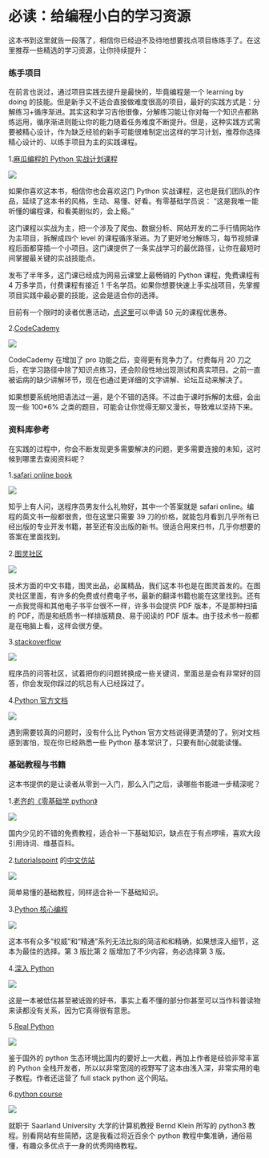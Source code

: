 # 必读：给编程小白的学习资源

这本书到这里就告一段落了，相信你已经迫不及待地想要找点项目练练手了。在这里推荐一些精选的学习资源，让你持续提升：

### 练手项目

在前言也说过，通过项目实践去提升是最快的，毕竟编程是一个 learning by doing 的技能。但是新手又不适合直接做难度很高的项目，最好的实践方式是：分解练习+循序渐进。其实这和学习吉他很像，分解练习能让你对每一个知识点都熟练运用，循序渐进则能让你的能力随着任务难度不断提升。但是，这种实践方式需要被精心设计，作为缺乏经验的新手可能很难制定出这样的学习计划，推荐你选择精心设计的、以练手项目为主的实践课程。

1.[麻瓜编程的 Python 实战计划课程](http://study.163.com/course/introduction.htm?courseId=1002794001)

![ ](img/00083.jpeg)

如果你喜欢这本书，相信你也会喜欢这门 Python 实战课程，这也是我们团队的作品，延续了这本书的风格，生动、易懂、好看。有零基础学员说： “这是我唯一能听懂的编程课，和看美剧似的，会上瘾。”

这门课程以实战为主，把一个涉及了爬虫、数据分析、网站开发的二手行情网站作为主项目，拆解成四个 level 的课程循序渐进。为了更好地分解练习，每节视频课程后面都穿插一个小项目。这门课提供了一条实战学习的最优路径，让你在最短时间掌握最关键的实战技能点。

发布了半年多，这门课已经成为网易云课堂上最畅销的 Python 课程，免费课程有 4 万多学员，付费课程有接近 1 千名学员。如果你想要快速上手实战项目，先掌握项目实践中最必要的技能，这会是适合你的选择。

目前有一个限时的读者优惠活动，[点这里](https://www.wenjuan.com/s/JjU3uy/)可以申请 50 元的课程优惠券。

2.[CodeCademy](https://www.codecademy.com)

![ ](img/00084.jpeg)

CodeCademy 在增加了 pro 功能之后，变得更有竞争力了。付费每月 20 刀之后，在学习路径中除了知识点练习，还会阶段性地出现测试和真实项目。之前一直被诟病的缺少讲解环节，现在也通过更详细的文字讲解、论坛互动来解决了。

如果想要系统地把语法过一遍，是个不错的选择。不过由于课时拆解的太细，会出现一些 100*6% 之类的题目，可能会让你觉得无聊又漫长，导致难以坚持下来。

### 资料库参考

在实践的过程中，你会不断发现更多需要解决的问题，更多需要连接的未知，这时候到哪里去查阅资料呢？

1.[safari online book](https://www.safaribooksonline.com)

![ ](img/00085.jpeg)

知乎上有人问，送程序员男友什么礼物好，其中一个答案就是 safari online。编程的英文书一般都很贵，但在这里只需要 39 刀的价格，就能包月看到几乎所有已经出版的专业开发书籍，甚至还有没出版的新书。很适合用来扫书，几乎你想要的答案在里面找到。

2.[图灵社区](http://www.ituring.com.cn)

![ ](img/00086.jpeg)

技术方面的中文书籍，图灵出品，必属精品，我们这本书也是在图灵首发的。在图灵社区里面，有许多的免费或付费电子书，最新的翻译书籍也能在这里找到。还有一点我觉得和其他电子书平台很不一样，许多书会提供 PDF 版本，不是那种扫描的 PDF，而是和纸质书一样排版精良、易于阅读的 PDF 版本。由于技术书一般都是在电脑上看，这样会很方便。

3.[stackoverflow](http://stackoverflow.com)

![ ](img/00087.jpeg)

程序员的问答社区，试着把你的问题转换成一些关键词，里面总是会有非常好的回答，你会发现你踩过的坑总有人已经踩过了。

4.[Python 官方文档](http://python.usyiyi.cn/python_343/tutorial/index.html)

![ ](img/00088.jpeg)

遇到需要较真的问题时，没有什么比 Python 官方文档说得更清楚的了。别对文档感到害怕，现在你已经熟悉一些 Python 基本常识了，只要有耐心就能读懂。

### 基础教程与书籍

这本书提供的是让读者从零到一入门，那么入门之后，读哪些书能进一步精深呢？

1.[老齐的《零基础学 python》](https://www.gitbook.com/book/looly/python-basic/details)

![ ](img/00089.jpeg)

国内少见的不错的免费教程，适合补一下基础知识，缺点在于有点啰嗦，喜欢大段引用诗词、维基百科。

2.[tutorialspoint](http://www.tutorialspoint.com/python/) 的[中文仿站](http://www.runoob.com/python3/python3-tutorial.html)

![ ](img/00090.jpeg)

简单易懂的基础教程，同样适合补一下基础知识。

3.[Python 核心编程](http://item.jd.com/11936238.html)

![ ](img/00091.jpeg)

这本书有众多“权威”和“精通”系列无法比拟的简洁和和精确，如果想深入细节，这本为最佳的选择。第 3 版比第 2 版增加了不少内容，务必选择第 3 版。

4.[深入 Python](http://dipyzh.bitbucket.org)

![ ](img/00092.jpeg)

这是一本被低估甚至被诋毁的好书，事实上看不懂的部分你甚至可以当作科普读物来读都没有关系，因为它真得很有意思。

5.[Real Python](https://realpython.com)

![ ](img/00093.jpeg)

鉴于国外的 python 生态环境比国内的要好上一大截，再加上作者是经验非常丰富的 Python 全栈开发者，所以以非常宽阔的视野写了这本由浅入深，非常实用的电子教程。作者还运营了 full stack python 这个网站。

6.[python course](http://www.python-course.eu/python3_course.php)

![ ](img/00094.jpeg)

就职于 Saarland University 大学的计算机教授 Bernd Klein 所写的 python3 教程。别看网站有些简陋，这是我看过将近百余个 python 教程中集准确，通俗易懂，有趣众多优点于一身的优秀网络教程。